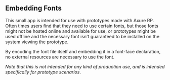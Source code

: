 ## Embedding Fonts
This small app is intended for use with prototypes made with Axure RP. Often times users find that they need to use certain fonts, but those fonts might not be hosted online and available for use, or prototypes might be used offline and the necessary font isn't guaranteed to be installed on the system viewing the prototype.

By encoding the font file itself and embedding it in a font-face declaration, no external resources are necessary to use the font. 

_Note that this is not intended for any kind of production use, and is intended specifically for prototype scenarios_.